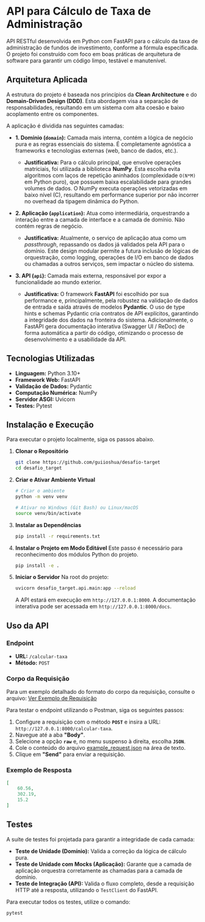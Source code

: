 # API para Cálculo de Taxa de Administração

API RESTful desenvolvida em Python com FastAPI para o cálculo da taxa de administração de fundos de investimento, conforme a fórmula especificada. O projeto foi construído com foco em boas práticas de arquitetura de software para garantir um código limpo, testável e manutenível.

## Arquitetura Aplicada

A estrutura do projeto é baseada nos princípios da **Clean Architecture** e do **Domain-Driven Design (DDD)**. Esta abordagem visa a separação de responsabilidades, resultando em um sistema com alta coesão e baixo acoplamento entre os componentes.

A aplicação é dividida nas seguintes camadas:

* **1. Domínio (`domain`):** Camada mais interna, contém a lógica de negócio pura e as regras essenciais do sistema. É completamente agnóstica a frameworks e tecnologias externas (web, banco de dados, etc.).
    * **Justificativa:** Para o cálculo principal, que envolve operações matriciais, foi utilizada a biblioteca **NumPy**. Esta escolha evita algoritmos com laços de repetição aninhados (complexidade `O(N*M)` em Python puro), que possuem baixa escalabilidade para grandes volumes de dados. O NumPy executa operações vetorizadas em baixo nível (C), resultando em performance superior por não incorrer no overhead da tipagem dinâmica do Python.

* **2. Aplicação (`application`):** Atua como intermediária, orquestrando a interação entre a camada de interface e a camada de domínio. Não contém regras de negócio.
    * **Justificativa:** Atualmente, o serviço de aplicação atua como um *passthrough*, repassando os dados já validados pela API para o domínio. Este design modular permite a futura inclusão de lógicas de orquestração, como logging, operações de I/O em banco de dados ou chamadas a outros serviços, sem impactar o núcleo do sistema.

* **3. API (`api`):** Camada mais externa, responsável por expor a funcionalidade ao mundo exterior.
    * **Justificativa:** O framework **FastAPI** foi escolhido por sua performance e, principalmente, pela robustez na validação de dados de entrada e saída através de modelos **Pydantic**. O uso de type hints e schemas Pydantic cria contratos de API explícitos, garantindo a integridade dos dados na fronteira do sistema. Adicionalmente, o FastAPI gera documentação interativa (Swagger UI / ReDoc) de forma automática a partir do código, otimizando o processo de desenvolvimento e a usabilidade da API.

## Tecnologias Utilizadas

* **Linguagem:** Python 3.10+
* **Framework Web:** FastAPI
* **Validação de Dados:** Pydantic
* **Computação Numérica:** NumPy
* **Servidor ASGI:** Uvicorn
* **Testes:** Pytest

## Instalação e Execução

Para executar o projeto localmente, siga os passos abaixo.

1.  **Clonar o Repositório**
    ```bash
    git clone https://github.com/guiioshua/desafio-target
    cd desafio_target
    ```

2.  **Criar e Ativar Ambiente Virtual**
    ```bash
    # Criar o ambiente
    python -m venv venv

    # Ativar no Windows (Git Bash) ou Linux/macOS
    source venv/bin/activate
    ```

3.  **Instalar as Dependências**
    ```bash
    pip install -r requirements.txt
    ```

4.  **Instalar o Projeto em Modo Editável**
    Este passo é necessário para reconhecimento dos módulos Python do projeto.
    ```bash
    pip install -e .
    ```

5.  **Iniciar o Servidor**
    Na root do projeto:
    ```bash
    uvicorn desafio_target.api.main:app --reload
    ```
    A API estará em execução em `http://127.0.0.1:8000`. A documentação interativa pode ser acessada em `http://127.0.0.1:8000/docs`.

## Uso da API

### Endpoint
* **URL:** `/calcular-taxa`
* **Método:** `POST`

### Corpo da Requisição

Para um exemplo detalhado do formato do corpo da requisição, consulte o arquivo:
[Ver Exemplo de Requisição](./docs/example_request.json)

Para testar o endpoint utilizando o Postman, siga os seguintes passos:

1.  Configure a requisição com o método **`POST`** e insira a URL: `http://127.0.0.1:8000/calcular-taxa`.
2.  Navegue até a aba **"Body"**.
3.  Selecione a opção **`raw`** e, no menu suspenso à direita, escolha **`JSON`**.
4.  Cole o conteúdo do arquivo [example_request.json](./docs/example_request.json) na área de texto.
5.  Clique em **"Send"** para enviar a requisição. 

### Exemplo de Resposta
```json
[
    60.56,
    302.19,
    15.2
]
```
## Testes

A suíte de testes foi projetada para garantir a integridade de cada camada:
* **Teste de Unidade (Domínio):** Valida a correção da lógica de cálculo pura.
* **Teste de Unidade com Mocks (Aplicação):** Garante que a camada de aplicação orquestra corretamente as chamadas para a camada de domínio.
* **Teste de Integração (API):** Valida o fluxo completo, desde a requisição HTTP até a resposta, utilizando o `TestClient` do FastAPI.

Para executar todos os testes, utilize o comando:
```bash
pytest